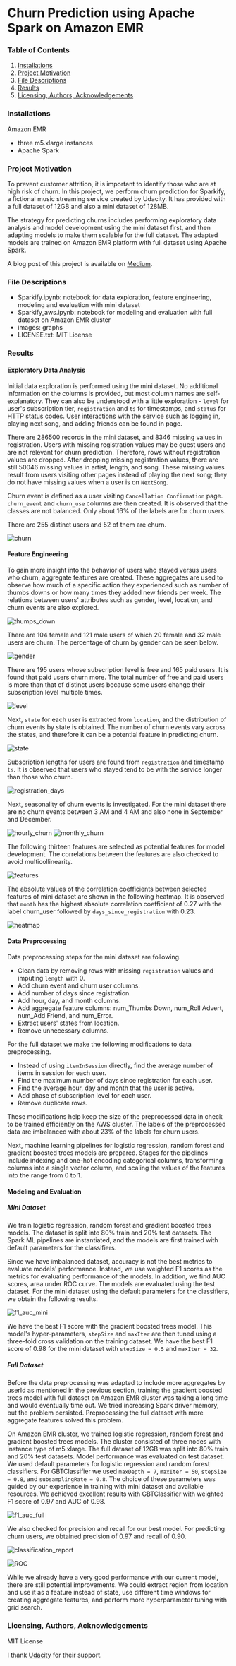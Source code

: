# Churn Prediction using Apache Spark on Amazon EMR

### Table of Contents
1. [Installations](#installations)
2. [Project Motivation](#project_motivation)
3. [File Descriptions](#file_descriptions)
4. [Results](#results)
5. [Licensing, Authors, Acknowledgements](#licensing)

### Installations<a name="installations"></a>
Amazon EMR 
- three m5.xlarge instances
- Apache Spark

### Project Motivation<a name="project_motivation"></a>
To prevent customer attrition, it is important to identify those who are at high risk of churn. In this project, we perform churn prediction for Sparkify, a fictional music streaming service created by Udacity. It has provided with a full dataset of 12GB and also a mini dataset of 128MB. 

The strategy for predicting churns includes performing exploratory data analysis and model development using the mini dataset first, and then adapting models to make them scalable for the full dataset. The adapted models are trained on Amazon EMR platform with full dataset using Apache Spark.

A blog post of this project is available on [Medium](https://medium.com/p/c2ca21be798b/edit).

### File Descriptions<a name="file_descriptions"></a>
- Sparkify.ipynb: notebook for data exploration, feature engineering, modeling and evaluation with mini dataset
- Sparkify_aws.ipynb: notebook for modeling and evaluation with full dataset on Amazon EMR cluster
- images: graphs
- LICENSE.txt: MIT License

### Results<a name="results"></a>
#### Exploratory Data Analysis
Initial data exploration is performed using the mini dataset. No additional information on the columns is provided, but most column names are self-explanatory. They can also be understood with a little exploration - `level` for user's subscription tier, `registration` and `ts` for timestamps, and `status` for HTTP status codes. User interactions with the service such as logging in, playing next song, and adding friends can be found in page.

There are 286500 records in the mini dataset, and 8346 missing values in registration. Users with missing registration values may be guest users and are not relevant for churn prediction. Therefore, rows without registration values are dropped. After dropping missing registration values, there are still 50046 missing values in artist, length, and song. These missing values result from users visiting other pages instead of playing the next song; they do not have missing values when a user is on `NextSong`.

Churn event is defined as a user visiting `Cancellation Confirmation` page. `churn_event` and `churn_use` columns are then created. It is observed that the classes are not balanced. Only about 16% of the labels are for churn users.

There are 255 distinct users and 52 of them are churn.

![churn](/images/churns.png)

#### Feature Engineering
To gain more insight into the behavior of users who stayed versus users who churn, aggregate features are created. These aggregates are used to observe how much of a specific action they experienced such as number of thumbs downs or how many times they added new friends per week. The relations between users' attributes such as gender, level, location, and churn events are also explored.

![thumps_down](/images/num_Thumbs_Down.png)

There are 104 female and 121 male users of which 20 female and 32 male users are churn. The percentage of churn by gender can be seen below.

![gender](/images/gender.png)

There are 195 users whose subscription level is free and 165 paid users. It is found that paid users churn more. The total number of free and paid users is more than that of distinct users because some users change their subscription level multiple times.


![level](/images/level.png)

Next, `state` for each user is extracted from `location`, and the distribution of churn events by state is obtained. The number of churn events vary across the states, and therefore it can be a potential feature in predicting churn.

![state](/images/state.png)

Subscription lengths for users are found from `registration` and timestamp `ts`. It is observed that users who stayed tend to be with the service longer than those who churn.

![registration_days](/images/days_since_registration.png)

Next, seasonality of churn events is investigated. For the mini dataset there are no churn events between 3 AM and 4 AM and also none in September and December.

![hourly_churn](/images/hourly_churn_events.png)
![monthly_churn](/images/monthly_churn_events.png)

The following thirteen features are selected as potential features for model development. The correlations between the features are also checked to avoid multicollinearity.

![features](/images/features.png)

The absolute values of the correlation coefficients between selected features of mini dataset are shown in the following heatmap. It is observed that `month` has the highest absolute correlation coefficient of 0.27 with the label churn_user followed by `days_since_registration` with 0.23.

![heatmap](/images/heatmap.png)


#### Data Preprocessing
Data preprocessing steps for the mini dataset are following. 
- Clean data by removing rows with missing `registration` values and imputing `length` with 0. 
- Add churn event and churn user columns.
- Add number of days since registration.
- Add hour, day, and month columns. 
- Add aggregate feature columns: num_Thumbs Down, num_Roll Advert, num_Add Friend, and num_Error.
- Extract users' states from location. 
- Remove unnecessary columns. 

For the full dataset we make the following modifications to data preprocessing. 
- Instead of using `itemInSession` directly, find the average number of items in session for each user. 
- Find the maximum number of days since registration for each user. 
- Find the average hour, day and month that the user is active.
- Add phase of subscription level for each user.
- Remove duplicate rows. 

These modifications help keep the size of the preprocessed data in check to be trained efficiently on the AWS cluster. The labels of the preprocessed data are imbalanced with about 23% of the labels for churn users.

Next, machine learning pipelines for logistic regression, random forest and gradient boosted trees models are prepared. Stages for the pipelines include indexing and one-hot encoding categorical columns, transforming columns into a single vector column, and scaling the values of the features into the range from 0 to 1.

#### Modeling and Evaluation
##### Mini Dataset
We train logistic regression, random forest and gradient boosted trees models. The dataset is split into 80% train and 20% test datasets. The Spark ML pipelines are instantiated, and the models are first trained with default parameters for the classifiers. 

Since we have imbalanced dataset, accuracy is not the best metrics to evaluate models' performance. Instead, we use weighted F1 scores as the metrics for evaluating performance of the models. In addition, we find AUC scores, area under ROC curve. The models are evaluated using the test dataset. For the mini dataset using the default parameters for the classifiers, we obtain the following results.

![f1_auc_mini](/images/f1_auc_mini.png)

We have the best F1 score with the gradient boosted trees model. This model's hyper-parameters, `stepSize` and `maxIter` are then tuned using a three-fold cross validation on the training dataset. We have the best F1 score of 0.98 for the mini dataset with `stepSize = 0.5` and `maxIter = 32`. 

##### Full Dataset

Before the data preprocessing was adapted to include more aggregates by userId as mentioned in the previous section, training the gradient boosted trees model with full dataset on Amazon EMR cluster was taking a long time and would eventually time out. We tried increasing Spark driver memory, but the problem persisted. Preprocessing the full dataset with more aggregate features solved this problem. 

On Amazon EMR cluster, we trained logistic regression, random forest and gradient boosted trees models. The cluster consisted of three nodes with instance type of m5.xlarge. The full dataset of 12GB was split into 80% train and 20% test datasets. Model performance was evaluated on test dataset. We used default parameters for logistic regression and random forest classifiers. For GBTClassifier we used `maxDepth = 7`, `maxIter = 50`, `stepSize = 0.8`, and `subsamplingRate = 0.8`. The choice of these parameters was guided by our experience in training with mini dataset and available resources. We achieved excellent results with GBTClassifier with weighted F1 score of 0.97 and AUC of 0.98. 

![f1_auc_full](/images/f1_auc_full.png)

We also checked for precision and recall for our best model. For predicting churn users, we obtained precision of 0.97 and recall of 0.90.

![classification_report](/images/classification_report.png)

![ROC](/images/ROC_Curve.png)



While we already have a very good performance with our current model, there are still potential improvements. We could extract region from location and use it as a feature instead of state, use different time windows for creating aggregate features, and perform more hyperparameter tuning with grid search.




### Licensing, Authors, Acknowledgements<a name="licensing"></a>
MIT License

I thank [Udacity](https://www.udacity.com) for their support. 







